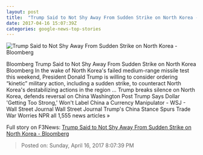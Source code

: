 ```yaml
---
layout: post
title:  "Trump Said to Not Shy Away From Sudden Strike on North Korea - Bloomberg"
date: 2017-04-16 15:07:39Z
categories: google-news-top-stories
---
```


![Trump Said to Not Shy Away From Sudden Strike on North Korea - Bloomberg](https://assets.bwbx.io/images/users/iqjWHBFdfxIU/iEBop29ACZZQ/v0/1200x800.jpg)

Bloomberg Trump Said to Not Shy Away From Sudden Strike on North Korea Bloomberg In the wake of North Korea's failed medium-range missile test this weekend, President Donald Trump is willing to consider ordering “kinetic” military action, including a sudden strike, to counteract North Korea's destabilizing actions in the region ... Trump breaks silence on North Korea, defends reversal on China Washington Post Trump Says Dollar 'Getting Too Strong,' Won't Label China a Currency Manipulator - WSJ - Wall Street Journal Wall Street Journal Trump's China Stance Spurs Trade War Worries NPR all 1,555 news articles »


Full story on F3News: [Trump Said to Not Shy Away From Sudden Strike on North Korea - Bloomberg](http://www.f3nws.com/n/MPFkVH)

> Posted on: Sunday, April 16, 2017 8:07:39 PM
